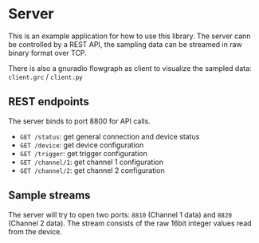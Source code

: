 # Server

This is an example application for how to use this library. The server cann be controlled by a REST API, the sampling data can be streamed in raw binary format over TCP.

There is also a gnuradio flowgraph as client to visualize the sampled data: `client.grc` / `client.py`

## REST endpoints

The server binds to port 8800 for API calls.

* `GET /status`: get general connection and device status
* `GET /device`: get device configuration
* `GET /trigger`: get trigger configuration
* `GET /channel/1`: get channel 1 configuration
* `GET /channel/2`: get channel 2 configuration

## Sample streams

The server will try to open two ports: `8810` (Channel 1 data) and `8820` (Channel 2 data). The stream consists of the raw 16bit integer values read from the device.